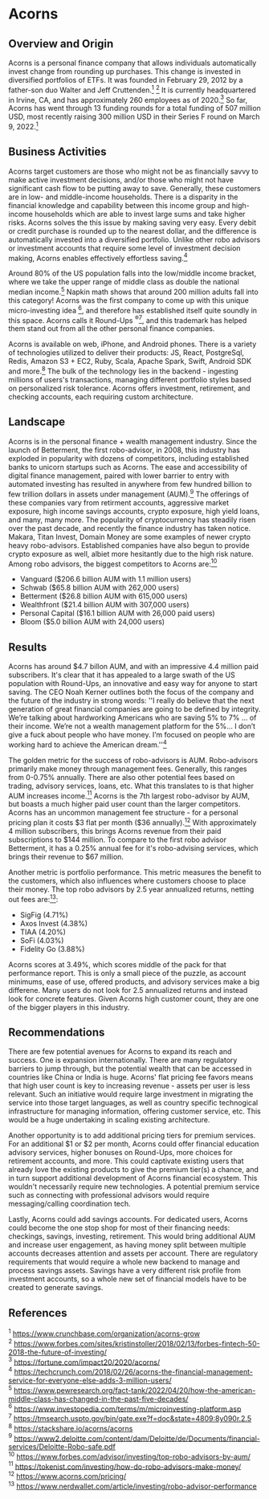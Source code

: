 # Acorns

## Overview and Origin

Acorns is a personal finance company that allows individuals automatically invest change from rounding up purchases. This change is invested in diversified portfolios of ETFs. It was founded in February 29, 2012 by a father-son duo Walter and Jeff Cruttenden.[<sup>1</sup>](#1) [<sup>2</sup>](#2) It is currently headquartered in Irvine, CA, and has approximately 260 employees as of 2020.[<sup>3</sup>](#3) So far, Acorns has went through 13 funding rounds for a total funding of 507 million USD, most recently raising 300 million USD in their Series F round on March 9, 2022.[<sup>1</sup>](#1)

## Business Activities

Acorns target customers are those who might not be as financially savvy to make active investment decisions, and/or those who might not have significant cash flow to be putting away to save. Generally, these customers are in low- and middle-income households. There is a disparity in the financial knowledge and capability between this income group and high-income households which are able to invest large sums and take higher risks. Acorns solves the this issue by making saving very easy. Every debit or credit purchase is rounded up to the nearest dollar, and the difference is automatically invested into a diversified portfolio. Unlike other robo advisors or investment accounts that require some level of investment decision making, Acorns enables effectively effortless saving.[<sup>4</sup>](#4)

Around 80% of the US population falls into the low/middle income bracket, where we take the upper range of middle class as double the national median income.[<sup>5</sup>](#5) Napkin math shows that around 200 million adults fall into this category! Acorns was the first company to come up with this unique micro-investing idea [<sup>6</sup>](#6), and therefore has established itself quite soundly in this space. Acorns calls it Round-Ups <sup>:registered:</sup>[<sup>7</sup>](#7), and this trademark has helped them stand out from all the other personal finance companies.

Acorns is available on web, iPhone, and Android phones. There is a variety of technologies utilized to deliver their products: JS, React, PostgreSql, Redis, Amazon S3 + EC2, Ruby, Scala, Apache Spark, Swift, Android SDK and more.[<sup>8</sup>](#8) The bulk of the technology lies in the backend - ingesting millions of users's transactions, managing different portfolio styles based on personalized risk tolerance. Acorns offers investment, retirement, and checking accounts, each requiring custom architecture.

## Landscape

Acorns is in the personal finance + wealth management industry. Since the launch of Betterment, the first robo-advisor, in 2008, this industry has exploded in popularity with dozens of competitors, including established banks to unicorn startups such as Acorns. The ease and accessibility of digital finance management, paired with lower barrier to entry with automated investing has resulted in anywhere from few hundred billion to few trillion dollars in assets under management (AUM).[<sup>9</sup>](#9) The offerings of these companies vary from retirment accounts, aggressive market exposure, high income savings accounts, crypto exposure, high yield loans, and many, many more. The popularity of cryptocurrency has steadily risen over the past decade, and recently the finance industry has taken notice. Makara, Titan Invest, Domain Money are some examples of newer crypto heavy robo-advisors. Established companies have also begun to provide crypto exposure as well, albiet more hesitantly due to the high risk nature. Among robo advisors, the biggest competitors to Acorns are:[<sup>10</sup>](#10)
- Vanguard ($206.6 billion AUM with 1.1 million users)
- Schwab ($65.8 billion AUM with 262,000 users)
- Betterment ($26.8 billion AUM with 615,000 users)
- Wealthfront ($21.4 billion AUM with 307,000 users)
- Personal Capital ($16.1 billion AUM with 26,000 paid users)
- Bloom ($5.0 billion AUM with 24,000 users)

## Results

Acorns has around $4.7 billon AUM, and with an impressive 4.4 million paid subscribers. It's clear that it has appealed to a large swath of the US population with Round-Ups, an innovative and easy way for anyone to start saving. The CEO Noah Kerner outlines both the focus of the company and the future of the industry in strong words: ''I really do believe that the next generation of great financial companies are going to be defined by integrity. We’re talking about hardworking Americans who are saving 5% to 7% … of their income. We’re not a wealth management platform for the 5%… I don’t give a fuck about people who have money. I’m focused on people who are working hard to achieve the American dream.''[<sup>4</sup>](#4)

The golden metric for the success of robo-advisors is AUM. Robo-advisors primarily make money through management fees. Generally, this ranges from 0-0.75% annually. There are also other potential fees based on trading, advisory services, loans, etc. What this translates to is that higher AUM increases income.[<sup>11</sup>](#11) Acorns is the 7th largest robo-advisor by AUM, but boasts a much higher paid user count than the larger competitors. Acorns has an uncommon management fee structure - for a personal pricing plan it costs \$3 flat per month (\$36 annually).[<sup>12</sup>](#12) With approximately 4 million subscribers, this brings Acorns revenue from their paid subscriptions to \$144 million. To compare to the first robo advisor Betterment, it has a 0.25% annual fee for it's robo-advising services, which brings their revenue to \$67 million.

Another metric is portfolio performance. This metric measures the benefit to the customers, which also influences where customers choose to place their money. The top robo advisors by 2.5 year annualized returns, netting out fees are:[<sup>13</sup>](#13):
- SigFig (4.71%)
- Axos Invest (4.38%)
- TIAA (4.20%)
- SoFi (4.03%)
- Fidelity Go (3.88%)

Acorns scores at 3.49%, which scores middle of the pack for that performance report. This is only a small piece of the puzzle, as account minimums, ease of use, offered products, and advisory services make a big differene. Many users do not look for 2.5 annualized returns and instead look for concrete features. Given Acorns high customer count, they are one of the bigger players in this industry.

## Recommendations

There are few potential avenues for Acorns to expand its reach and success. One is expansion internationally. There are many regulatory barriers to jump through, but the potential wealth that can be accessed in countries like China or India is huge. Acorns' flat pricing fee favors means that high user count is key to increasing revenue - assets per user is less relevant. Such an initiative would require large investment in migrating the service into those target languages, as well as country specific technogical infrastructure for managing information, offering customer service, etc. This would be a huge undertaking in scaling existing architecture.

Another opportunity is to add additional pricing tiers for premium services. For an additional \$1 or \$2 per month, Acorns could offer financial education advisory services, higher bonuses on Round-Ups, more choices for retirement accounts, and more. This could captivate existing users that already love the existing products to give the premium tier(s) a chance, and in turn support additional development of Acorns financial ecosystem. This wouldn't necessarily require new technologies. A potential premium service such as connecting with professional advisors would require messaging/calling coordination tech.

Lastly, Acorns could add savings accounts. For dedicated users, Acorns could become the one stop shop for most of their financing needs: checkings, savings, investing, retirement. This would bring additional AUM and increase user engagement, as having money split between multiple accounts decreases attention and assets per account. There are regulatory requirements that would require a whole new backend to manage and process savings assets. Savings have a very different risk profile from investment accounts, so a whole new set of financial models have to be created to generate savings.

## References

<a class="anchor" id="1"><sup>1</sup></a> https://www.crunchbase.com/organization/acorns-grow \
<a class="anchor" id="2"><sup>2</sup></a> https://www.forbes.com/sites/kristinstoller/2018/02/13/forbes-fintech-50-2018-the-future-of-investing/ \
<a class="anchor" id="3"><sup>3</sup></a> https://fortune.com/impact20/2020/acorns/ \
<a class="anchor" id="4"><sup>4</sup></a> https://techcrunch.com/2018/02/26/acorns-the-financial-management-service-for-everyone-else-adds-3-million-users/ \
<a class="anchor" id="5"><sup>5</sup></a> https://www.pewresearch.org/fact-tank/2022/04/20/how-the-american-middle-class-has-changed-in-the-past-five-decades/ \
<a class="anchor" id="6"><sup>6</sup></a> https://www.investopedia.com/terms/m/microinvesting-platform.asp \
<a class="anchor" id="7"><sup>7</sup></a> https://tmsearch.uspto.gov/bin/gate.exe?f=doc&state=4809:8y090r.2.5 \
<a class="anchor" id="8"><sup>8</sup></a> https://stackshare.io/acorns/acorns \
<a class="anchor" id="9"><sup>9</sup></a> https://www2.deloitte.com/content/dam/Deloitte/de/Documents/financial-services/Deloitte-Robo-safe.pdf \
<a class="anchor" id="10"><sup>10</sup></a> https://www.forbes.com/advisor/investing/top-robo-advisors-by-aum/ \
<a class="anchor" id="11"><sup>11</sup></a> https://tokenist.com/investing/how-do-robo-advisors-make-money/ \
<a class="anchor" id="12"><sup>12</sup></a> https://www.acorns.com/pricing/ \
<a class="anchor" id="13"><sup>13</sup></a> https://www.nerdwallet.com/article/investing/robo-advisor-performance
